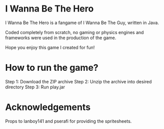 # I Wanna Be The Hero
I Wanna Be The Hero is a fangame of I Wanna Be The Guy, written in Java.

Coded completely from scratch, no gaming or physics engines and frameworks were used in the production of the game.

Hope you enjoy this game I created for fun!

# How to run the game?
Step 1: Download the ZIP archive
Step 2: Unzip the archive into desired directory
Step 3: Run play.jar

# Acknowledgements
Props to Ianboy141 and pserafi for providing the spritesheets.
